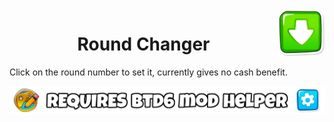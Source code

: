 <a href="https://github.com/GrahamKraker/BTD6-Round-Changer/releases/latest/download/RoundChanger.dll">
    <img align="right" alt="Download" height="75" src="https://raw.githubusercontent.com/gurrenm3/BTD-Mod-Helper/master/BloonsTD6%20Mod%20Helper/Resources/DownloadBtn.png">
</a>
<h1 align="center">Round Changer</h1>

Click on the round number to set it, currently gives no cash benefit.

[![Requires BTD6 Mod Helper](https://raw.githubusercontent.com/gurrenm3/BTD-Mod-Helper/master/banner.png)](https://github.com/gurrenm3/BTD-Mod-Helper#readme)

